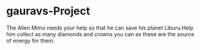 # gauravs-Project
The Alien Mimo needs your help so that he can save his planet Liburu.Help him collect as many diamonds and crowns you can as these are the source of energy for them.
